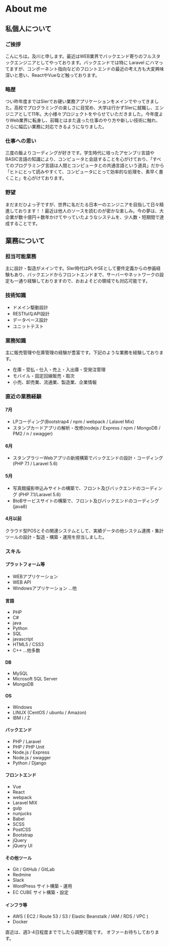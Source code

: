 # About me

## 私個人について

### ご挨拶
こんにちは。及川と申します。最近はWEB業界でバックエンド寄りのフルスタックエンジニアとしてやっております。バックエンドでは特に Laravel にハマってますが、コンポーネント指向などのフロントエンドの最近の考え方も大変興味深いと思い、ReactやVueなど触っております。

### 略歴
つい昨年度まではSIerでお硬い業務アプリケーションをメインでやってきました。高校でプログラミングの楽しさに目覚め、大学は行かずSIerに就職し、エンジニアとして11年。大小様々プロジェクトをやらせていただきました。今年度よりWeb業界に転身し、前職とはまた違った仕事のやり方や新しい技術に触れ、さらに幅広い業務に対応できるようになりました。

### 仕事への思い
三度の飯よりコーディングが好きです。学生時代に培ったアセンブリ言語やBASIC言語の知識により、コンピュータと会話することを心がけており、「すべてのプログラミング言語は人間とコンピュータとの共通言語という道具」だから「ヒトにとって読みやすくて、コンピュータにとって効率的な処理を、素早く書くこと」を心がけております。

### 野望
まだまだひよっ子ですが、世界に名だたる日本一のエンジニアを目指して日々精進しております！！最近は他人のソースを読むのが密かな楽しみ。今の夢は、大企業が数十億円＋数年かけてやっていたようなシステムを、少人数・短期間で達成することです。

## 業務について

### 担当可能業務
主に設計・製造がメインです。SIer時代はPLやSEとして要件定義からの参画経験もあり、バックエンドからフロントエンドまで、サーバーやネットワークの設定も一通り経験しておりますので、おおよそどの領域でも対応可能です。

### 技術知識
* ドメイン駆動設計
* RESTfulなAPI設計
* データベース設計
* ユニットテスト

### 業務知識
主に販売管理や在庫管理の経験が豊富です。下記のような業務を経験しております。
- 在庫・受払・仕入・売上・入出庫・受発注管理
- モバイル・固定回線販売・取次
- 小売、卸売業、流通業、製造業、企業情報

### 直近の業務経験

#### 7月
* LPコーディング(Bootstrap4 / npm / webpack / Lalavel Mix)
* スタンプカードアプリの解析・改修(nodejs / Express / npm / MongoDB / PM2 / n / swagger)

#### 6月
* スタンプラリーWebアプリの新規構築でバックエンドの設計・コーディング(PHP 7.1 / Laravel 5.6)

#### 5月
* 写真館撮影申込みサイトの構築で、フロント及びバックエンドのコーディング (PHP 7.1/Laravel 5.6)
* BtoBサービスサイトの構築で、フロント及びバックエンドのコーディング (java8)

#### 4月以前
 クラウド型POSとその関連システムとして、実績データの他システム連携・集計ツールの設計・製造・構築・運用を担当しました。

### スキル

#### プラットフォーム等
* WEBアプリケーション
* WEB API
* Windowsアプリケーション
...他

#### 言語
* PHP 
* C#
* java
* Python
* SQL 
* javascript
* HTML5 / CSS3
* C++
...他多数

#### DB
* MySQL
* Microsoft SQL Server
* MongoDB

#### OS
* Windows 
* LINUX (CentOS / ubuntu / Amazon)
* IBM i / Z

#### バックエンド
* PHP / Laravel
* PHP / PHP Unit
* Node.js / Express
* Node.js / swagger
* Python / Django

#### フロントエンド
* Vue
* React
* webpack
* Laravel MIX
* gulp
* nunjucks
* Babel
* SCSS
* PostCSS
* Bootstrap 
* jQuery
* jQuery UI

#### その他ツール
* Git / GitHub / GitLab
* Redmine
* Slack
* WordPress サイト構築・運用
* EC CUBE サイト構築・設定

#### インフラ等
* AWS ( EC2 / Route 53 / S3 / Elastic Beanstalk / IAM / RDS / VPC )
* Docker

直近は、週3-4日程度まででしたら調整可能です。
オファーお待ちしております。
